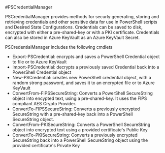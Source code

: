 #PSCredentialManager

PSCredentialManager provides methods for securly generating, storing and retrieving credentials and other sensitive data for use in PowerShell scripts and Desired State Configurations. Credentials can be saved to disk, encrypted with either a pre-shared-key or with a PKI certificate. Credentials can also be stored in Azure KeyVault as an Azure KeyVault Secret.

PSCredentialManager includes the following cmdlets
*   Export-PSCredential: encrypts and saves a PowerShell Credential object to file or to Azure KeyVault
*   Import-PSCredential: decrypts a previously saved Credential back into a PowerShell Credential object
*   New-PSCredential: creates new PowerShell credential object, with a random strong password, and saves it to an encrypted file or to Azure KeyVault
*   ConvertFrom-FIPSSecureString: Converts a PowerShell SecureString object into encypted text, using a pre-shared-key. It uses the FIPS compliant AES Crypto Provider.
*   ConvertTo-FIPSSecureString: Converts a previously encrypted SecureString with a pre-shared-key back into a PowerShell SecureString object.
*   ConvertFrom-PKISecureString: Converts a PowerShell SecureString object into encrypted text using a provided certificate's Public Key
*   ConvertTo-PKISecureString: Converts a previously encrypted SecureString back into a PowerShell SecureString object using the provided certificate's Private Key

